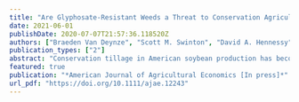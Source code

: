 ```yaml
---
title: "Are Glyphosate-Resistant Weeds a Threat to Conservation Agriculture? Evidence from Tillage Practices in Soybean"
date: 2021-06-01
publishDate: 2020-07-07T21:57:36.118520Z
authors: ["Braeden Van Deynze", "Scott M. Swinton", "David A. Hennessy"]
publication_types: ["2"]
abstract: "Conservation tillage in American soybean production has become increasingly common, improving soil health while reducing soil erosion and fuel consumption. This trend has been reinforced by the widespread adoption of glyphosate-based weed control systems. Many weed species have since evolved to resist glyphosate, reducing its effectiveness. We provide evidence that the spread of glyphosate-resistant weeds is responsible for significant reductions in the use of conservation tillage in soybean production. We estimate reduced-form and structural probit models of tillage choice, using a large panel of field-level soybean management decisions from across the United States spanning 1998-2016. We find that the first emergence of glyphosate-resistant weed species has little initial effect on tillage practices, though by the time that eight glyphosate-resistant weed species are identified, conservation tillage and no-till use fall by 3.9 percentage points and 7.6 percentage points, respectively. We further find that when ten glyphosate-resistant species are present, the predicted adoption rate of non-glyphosate herbicides rises 50 percentage points, and that the availability of non-glyphosate herbicides facilitates continued use of conservation tillage as glyphosate-resistant weeds proliferate. Using a simple benefits transfer model, we conservatively estimate that between 2008 and 2016 farmers’ tillage responses to the spread of glyphosate-resistant weeds have caused water quality and climate damages via fuel emissions valued at nearly $245 million. This value does not account for climate damages due to carbon released during soil disruptions and is likely to grow as glyphosate-resistance becomes more widespread and more farmers turn to tillage for supplemental weed control."
featured: true
publication: "*American Journal of Agricultural Economics [In press]*"
url_pdf: "https://doi.org/10.1111/ajae.12243"
---
```


